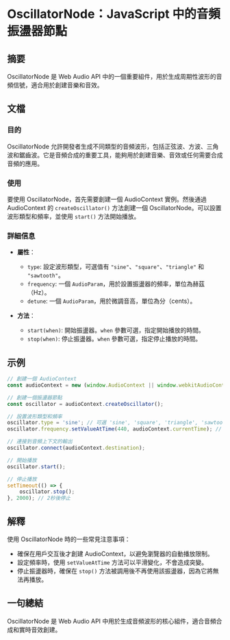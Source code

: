 <!--
Meta Description: # OscillatorNode：JavaScript 中的音頻振盪器節點 ## 摘要 OscillatorNode 是 Web Audio API 中的一個重要組件，用於生成周期性波形的音頻信號，適合用於創建音樂和音效。 ## 文檔 ### 目的 OscillatorNode 允許開發者生成不同類...
Meta Keywords: audiocontext, oscillatornode, oscillator, when, start
-->

# OscillatorNode：JavaScript 中的音頻振盪器節點

## 摘要
OscillatorNode 是 Web Audio API 中的一個重要組件，用於生成周期性波形的音頻信號，適合用於創建音樂和音效。

## 文檔
### 目的
OscillatorNode 允許開發者生成不同類型的音頻波形，包括正弦波、方波、三角波和鋸齒波。它是音頻合成的重要工具，能夠用於創建音樂、音效或任何需要合成音頻的應用。

### 使用
要使用 OscillatorNode，首先需要創建一個 AudioContext 實例。然後通過 AudioContext 的 `createOscillator()` 方法創建一個 OscillatorNode。可以設置波形類型和頻率，並使用 `start()` 方法開始播放。

### 詳細信息
- **屬性**：
  - `type`: 設定波形類型，可選值有 `"sine"`、`"square"`、`"triangle"` 和 `"sawtooth"`。
  - `frequency`: 一個 `AudioParam`，用於設置振盪器的頻率，單位為赫茲（Hz）。
  - `detune`: 一個 `AudioParam`，用於微調音高，單位為分（cents）。

- **方法**：
  - `start(when)`: 開始振盪器。`when` 參數可選，指定開始播放的時間。
  - `stop(when)`: 停止振盪器。`when` 參數可選，指定停止播放的時間。

## 示例
```javascript
// 創建一個 AudioContext
const audioContext = new (window.AudioContext || window.webkitAudioContext)();

// 創建一個振盪器節點
const oscillator = audioContext.createOscillator();

// 設置波形類型和頻率
oscillator.type = 'sine'; // 可選 'sine', 'square', 'triangle', 'sawtooth'
oscillator.frequency.setValueAtTime(440, audioContext.currentTime); // 設置頻率為 440 Hz（A4音）

// 連接到音頻上下文的輸出
oscillator.connect(audioContext.destination);

// 開始播放
oscillator.start();

// 停止播放
setTimeout(() => {
    oscillator.stop();
}, 2000); // 2秒後停止
```

## 解釋
使用 OscillatorNode 時的一些常見注意事項：
- 確保在用戶交互後才創建 AudioContext，以避免瀏覽器的自動播放限制。
- 設定頻率時，使用 `setValueAtTime` 方法可以平滑變化，不會造成突變。
- 停止振盪器時，確保在 `stop()` 方法被調用後不再使用該振盪器，因為它將無法再播放。

## 一句總結
OscillatorNode 是 Web Audio API 中用於生成音頻波形的核心組件，適合音頻合成和實時音效創建。